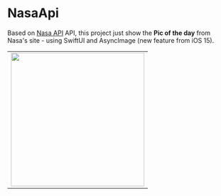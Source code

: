# NasaApi

Based on [Nasa API](https://api.nasa.gov) API, this project just show the **Pic of the day** from Nasa's site - using SwiftUI and AsyncImage (new feature from iOS 15).

<table>
<tr>
<td><img src="https://user-images.githubusercontent.com/17321857/204168786-8206e399-f04f-4066-91d1-c480de9206f5.gif" width="300"/></td>
</tr>
</table>



